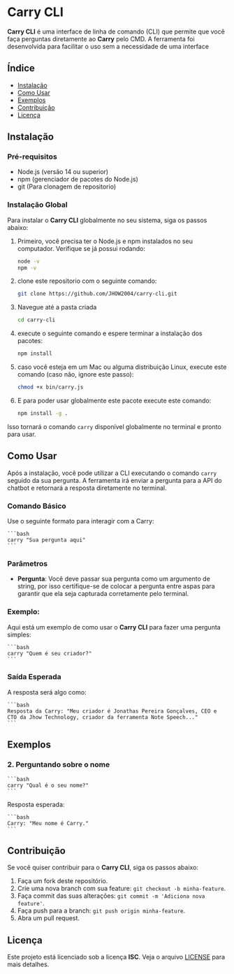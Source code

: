 # Carry CLI

**Carry CLI** é uma interface de linha de comando (CLI) que permite que você faça perguntas diretamente ao **Carry** pelo CMD. A ferramenta foi desenvolvida para facilitar o uso sem a necessidade de uma interface

## Índice

- [Instalação](#instalação)
- [Como Usar](#como-usar)
- [Exemplos](#exemplos)
- [Contribuição](#contribuição)
- [Licença](#licença)

## Instalação

### Pré-requisitos

- Node.js (versão 14 ou superior)
- npm (gerenciador de pacotes do Node.js)
- git (Para clonagem de repositorio)

### Instalação Global

Para instalar o **Carry CLI** globalmente no seu sistema, siga os passos abaixo:

1. Primeiro, você precisa ter o Node.js e npm instalados no seu computador. Verifique se já possui rodando:

    ```bash
    node -v
    npm -v
    ```

2. clone este repositorio com o seguinte comando:

    ```bash
    git clone https://github.com/JHOW2004/carry-cli.git
    ```

3. Navegue até a pasta criada

    ```bash
    cd carry-cli
    ```

4. execute o seguinte comando e espere terminar a instalação dos pacotes:

    ```bash
    npm install
    ```

5. caso você esteja em um Mac ou alguma distribuição Linux, execute este comando (caso não, ignore este passo):

    ```bash
    chmod +x bin/carry.js
    ```

6. E para poder usar globalmente este pacote execute este comando:

    ```bash
    npm install -g .
    ```

Isso tornará o comando `carry` disponível globalmente no terminal e pronto para usar.

## Como Usar

Após a instalação, você pode utilizar a CLI executando o comando `carry` seguido da sua pergunta. A ferramenta irá enviar a pergunta para a API do chatbot e retornará a resposta diretamente no terminal.

### Comando Básico

Use o seguinte formato para interagir com a Carry:

    ```bash
    carry "Sua pergunta aqui"
    ```

### Parâmetros

- **Pergunta**: Você deve passar sua pergunta como um argumento de string, por isso certifique-se de colocar a pergunta entre aspas para garantir que ela seja capturada corretamente pelo terminal.

### Exemplo:

Aqui está um exemplo de como usar o **Carry CLI** para fazer uma pergunta simples:

    ```bash
    carry "Quem é seu criador?"
    ```

### Saída Esperada

A resposta será algo como:

    ```bash
    Resposta da Carry: "Meu criador é Jonathas Pereira Gonçalves, CEO e CTO da Jhow Technology, criador da ferramenta Note Speech..."
    ```

## Exemplos

### 2. Perguntando sobre o nome

    ```bash
    carry "Qual é o seu nome?"
    ```

Resposta esperada:

    ```bash
    Carry: "Meu nome é Carry."
    ```

## Contribuição

Se você quiser contribuir para o **Carry CLI**, siga os passos abaixo:

1. Faça um fork deste repositório.
2. Crie uma nova branch com sua feature: `git checkout -b minha-feature`.
3. Faça commit das suas alterações: `git commit -m 'Adiciona nova feature'`.
4. Faça push para a branch: `git push origin minha-feature`.
5. Abra um pull request.

## Licença

Este projeto está licenciado sob a licença **ISC**. Veja o arquivo [LICENSE](LICENSE) para mais detalhes.
